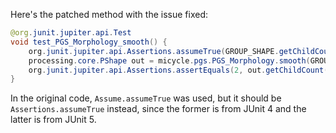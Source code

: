 Here's the patched method with the issue fixed:

```java
@org.junit.jupiter.api.Test
void test_PGS_Morphology_smooth() {
    org.junit.jupiter.api.Assertions.assumeTrue(GROUP_SHAPE.getChildCount() == 2);
    processing.core.PShape out = micycle.pgs.PGS_Morphology.smooth(GROUP_SHAPE, 0.5);
    org.junit.jupiter.api.Assertions.assertEquals(2, out.getChildCount());
}
```

In the original code, `Assume.assumeTrue` was used, but it should be `Assertions.assumeTrue` instead, since the former is from JUnit 4 and the latter is from JUnit 5.